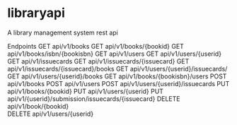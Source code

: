 # libraryapi
A library management system rest api

Endpoints
GET   api/v1/books
GET   api/v1/books/{bookid}
GET   api/v1/books/isbn/{bookisbn}
GET   api/v1/users
GET   api/v1/users/{userid}
GET   api/v1/issuecards
GET   api/v1/issuecards/{issuecard}
GET   api/v1/issuecards/{issuecard}/books
GET   api/v1/users/{userid}/issuecards/
GET   api/v1/users/{userid}/books
GET   api/v1/books/{bookisbn}/users
POST  api/v1/books
POST  api/v1/users
POST  api/v1/users/{userid}/issuecards
PUT   api/v1/books/{bookid}
PUT   api/v1/users/{userid}
PUT   api/v1/{userid}/submission/issuecards/{issuecard}
DELETE api/v1/book/{bookid}    
DELETE api/v1/users/{userid}

